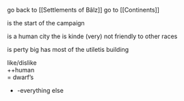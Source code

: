 go back to [[Settlements of Bâlz]]
go to [[Continents]]

is the start of the campaign

is a human city the is kinde (very) not friendly to other races

is perty big has most of the utiletis building 


like/dislike  
++human  
= dwarf’s  
- -everything else
